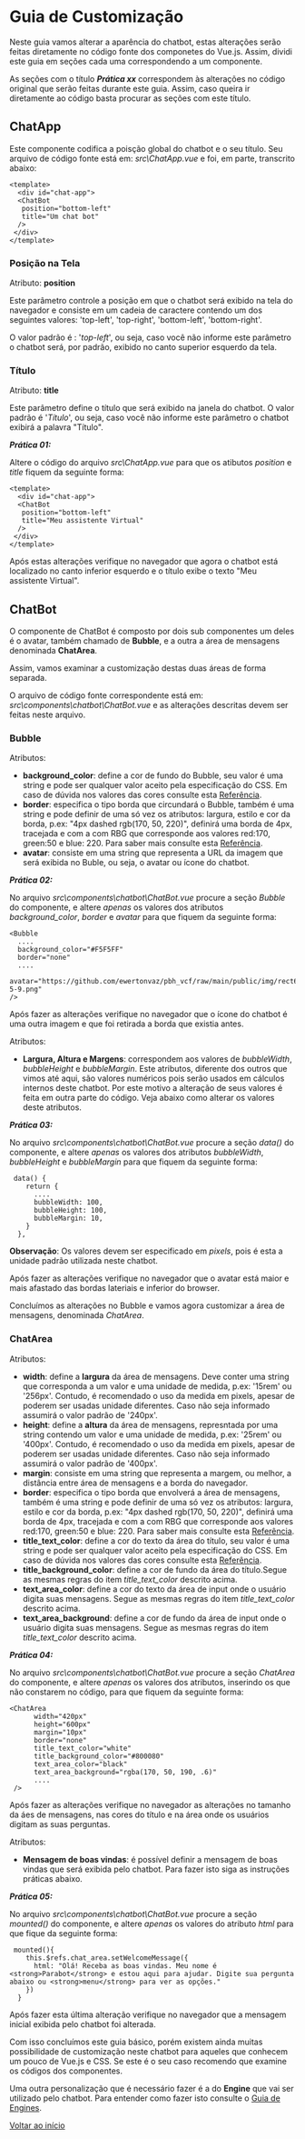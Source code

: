 # Guia de Customização

Neste guia vamos alterar a aparência do chatbot, estas alterações serão feitas diretamente no código fonte dos componetes do Vue.js. Assim, dividi este guia em seções cada uma correspondendo a um componente.

As seções com o título ***Prática xx*** correspondem às alterações no código original que serão feitas durante este guia. Assim, caso queira ir diretamente ao código basta procurar as seções com este título.

## ChatApp

Este componente codifica a poisção global do chatbot e o seu título. Seu arquivo de código fonte está em: *src\ChatApp.vue* e foi, em parte, transcrito abaixo:

```
<template>
  <div id="chat-app">
  <ChatBot 
   position="bottom-left"
   title="Um chat bot"
  />
 </div>
</template>
```

### Posição na Tela

Atributo: **position**

Este parâmetro controle a posição em que o chatbot será exibido na tela do navegador e consiste em um cadeia de caractere contendo um dos seguintes valores: 'top-left', 'top-right', 'bottom-left', 'bottom-right'. 

O valor padrão é : '*top-left*', ou seja, caso você não informe este parâmetro o chatbot será, por padrão, exibido no canto superior esquerdo da tela.

### Título

Atributo: **title**

Este parâmetro define o título que será exibido na janela do chatbot. O valor padrão é '*Título*', ou seja, caso você não informe este parâmetro o chatbot exibirá a palavra "Título".

***Prática 01:***

Altere o código do arquivo *src\ChatApp.vue* para que os atibutos *position* e *title* fiquem da seguinte forma:

```
<template>
  <div id="chat-app">
  <ChatBot 
   position="bottom-left"
   title="Meu assistente Virtual"
  />
 </div>
</template>
```

Após estas alterações verifique no navegador que agora o chatbot está localizado no canto inferior esquerdo e o título exibe o texto "Meu assistente Virtual".

## ChatBot

O componente de ChatBot é composto por dois sub componentes um deles é o avatar, também chamado de **Bubble**, e a outra a área de mensagens denominada **ChatArea**.

Assim, vamos examinar a customização destas duas áreas de forma separada.

O arquivo de código fonte correspondente está em: *src\components\chatbot\ChatBot.vue* e as alterações descritas devem ser feitas neste arquivo.

### Bubble

Atributos:

* **background_color**: define a cor de fundo do Bubble, seu valor é uma string e pode ser qualquer valor aceito pela especificação do CSS. Em caso de dúvida nos valores das cores consulte esta [Referência](https://developer.mozilla.org/pt-BR/docs/Web/CSS/color_value).
* **border**: especifica o tipo borda que circundará o Bubble, também é uma string e pode definir de uma só vez os atributos: largura, estilo e cor da borda, p.ex: "4px dashed rgb(170, 50, 220)", definirá uma borda de 4px, tracejada e com a com RBG que corresponde aos valores red:170, green:50 e blue: 220. Para saber mais consulte esta [Referência](https://developer.mozilla.org/en-US/docs/Web/CSS/border).
* **avatar**: consiste em uma string que representa a URL da imagem que será exibida no Buble, ou seja, o avatar ou ícone do chatbot.

***Prática 02:***

No arquivo *src\components\chatbot\ChatBot.vue* procure a seção *Bubble* do componente, e altere *apenas* os valores dos atributos *background_color*, *border* e *avatar*  para que fiquem da seguinte forma:

```
<Bubble
  ....
  background_color="#F5F5FF"
  border="none"
  ....
  avatar="https://github.com/ewertonvaz/pbh_vcf/raw/main/public/img/rect6094-5-9.png"
/>
```

Após fazer as alterações verifique no navegador que o ícone do chatbot é uma outra imagem e que foi retirada a borda que existia antes.

Atributos:

* **Largura, Altura e Margens**: correspondem aos valores de *bubbleWidth*, *bubbleHeight* e *bubbleMargin*. Este atributos, diferente dos outros que vimos até aqui, são valores numéricos pois serão usados em cálculos internos deste chatbot. Por este motivo a alteração de seus valores é feita em outra parte do código. Veja abaixo como alterar os valores deste atributos.

***Prática 03:***

No arquivo *src\components\chatbot\ChatBot.vue* procure a seção *data()* do componente, e altere *apenas* os valores dos atributos *bubbleWidth*, *bubbleHeight* e *bubbleMargin* para que fiquem da seguinte forma:

```
 data() {
    return {
      ....
      bubbleWidth: 100,
      bubbleHeight: 100,
      bubbleMargin: 10,
    }
  },
```

**Observação**: Os valores devem ser especificado em *pixels*, pois é esta a unidade padrão utilizada neste chatbot.

Após fazer as alterações verifique no navegador que o avatar está maior e mais afastado das bordas lateriais e inferior do browser.

Concluímos as alterações no Bubble e vamos agora customizar a área de mensagens, denominada *ChatArea*.

### ChatArea

Atributos:

* **width**: define a **largura** da área de mensagens. Deve conter uma string que corresponda a um valor e uma unidade de medida, p.ex: '15rem' ou '256px'. Contudo, é recomendado o uso da medida em pixels, apesar de poderem ser usadas unidade diferentes. Caso não seja informado assumirá o valor padrão de '240px'.
* **height**: define a **altura** da área de mensagens, represntada por uma string contendo um valor e uma unidade de medida, p.ex: '25rem' ou '400px'. Contudo, é recomendado o uso da medida em pixels, apesar de poderem ser usadas unidade diferentes. Caso não seja informado assumirá o valor padrão de '400px'.
* **margin**: consiste em uma string que representa a margem, ou melhor, a distância entre área de mensagens e a borda do navegador.
* **border**: especifica o tipo borda que envolverá a área de mensagens, também é uma string e pode definir de uma só vez os atributos: largura, estilo e cor da borda, p.ex: "4px dashed rgb(170, 50, 220)", definirá uma borda de 4px, tracejada e com a com RBG que corresponde aos valores red:170, green:50 e blue: 220. Para saber mais consulte esta [Referência](https://developer.mozilla.org/en-US/docs/Web/CSS/border).
* **title_text_color**: define a cor do texto da área do título, seu valor é uma string e pode ser qualquer valor aceito pela especificação do CSS. Em caso de dúvida nos valores das cores consulte esta [Referência](https://developer.mozilla.org/pt-BR/docs/Web/CSS/color_value).
* **title_background_color**: define a cor de fundo da área do título.Segue as mesmas regras do item *title_text_color* descrito acima.
* **text_area_color**: define a cor do texto da área de input onde o usuário digita suas mensagens. Segue as mesmas regras do item *title_text_color* descrito acima.
* **text_area_background**: define a cor de fundo da área de input onde o usuário digita suas mensagens. Segue as mesmas regras do item *title_text_color* descrito acima.

***Prática 04:***

No arquivo *src\components\chatbot\ChatBot.vue* procure a seção *ChatArea* do componente, e altere *apenas* os valores dos atributos, inserindo os que não constarem no código, para que fiquem da seguinte forma:

```
<ChatArea 
      width="420px"
      height="600px"
      margin="10px"
      border="none"
      title_text_color="white"
      title_background_color="#800080"
      text_area_color="black"
      text_area_background="rgba(170, 50, 190, .6)"
      ....
 />
```

Após fazer as alterações verifique no navegador as alterações no tamanho da áes de mensagens, nas cores do título e na área onde os usuários digitam as suas perguntas.

Atributos:

* **Mensagem de boas vindas**: é possível definir a mensagem de boas vindas que será exibida pelo chatbot. Para fazer isto siga as instruções práticas abaixo.

***Prática 05:***

No arquivo *src\components\chatbot\ChatBot.vue* procure a seção *mounted()* do componente, e altere *apenas* os valores do atributo *html* para que fique da seguinte forma:

```
 mounted(){
    this.$refs.chat_area.setWelcomeMessage({
      html: "Olá! Receba as boas vindas. Meu nome é <strong>Parabot</strong> e estou aqui para ajudar. Digite sua pergunta abaixo ou <strong>menu</strong> para ver as opções."
    })
  }
```

Após fazer esta última alteração verifique no navegador que a mensagem inicial exibida pelo chatbot foi alterada.

Com isso concluímos este guia básico, porém existem ainda muitas possibilidade de customização neste chatbot para aqueles que conhecem um pouco de Vue.js e CSS. Se este é o seu caso recomendo que examine os códigos dos componentes.



Uma outra personalização que é necessário fazer é a do **Engine** que vai ser utilizado pelo chatbot. Para entender como fazer isto consulte o [Guia de Engines](Engines.md).



[Voltar ao início](../../README.md)